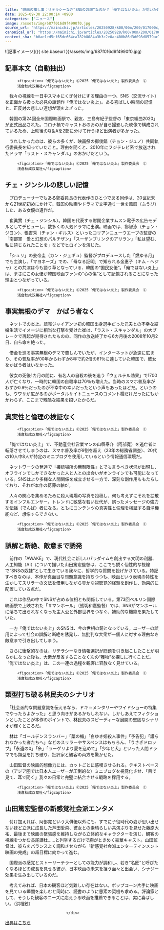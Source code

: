 ```yaml
---
title: "映画の推し事：リテラシーなき“SNSの奴隷”なのか？「俺ではない炎上」が問いかけるもの"
date: 2025-09-30 22:00:14 +0900
categories: ["ニュース"]
image: /assets/img/687f016d9f4990f0.jpg
source_url: "https://mainichi.jp/articles/20250928/k00/00m/200/017000c/"
canonical_url: "https://mainichi.jp/articles/20250928/k00/00m/200/017000c/"
content_sha: "b0ae1ed5cf65dc664ca782b8084a3b3c2e0ac400b86d3d098d8579ac73c9c407"
---
```


![記事イメージ]({{ site.baseurl }}/assets/img/687f016d9f4990f0.jpg)

## 記事本文（自動抽出）
<div><section class="articledetail-body" id="articledetail-body">




<div class="articledetail-image">
  <figure>
    
    <figcaption>「俺ではない炎上」Ⓒ2025「俺ではない炎上」製作委員会　Ⓒ浅倉秋成双葉社</figcaption>
    
  </figure>
</div>

<p>　我々の視線を一日中スマホにくぎ付けにする理由の一つ、SNS（交流サイト）を正面から扱った必見の話題作「俺ではない炎上」。ある喜ばしい瞬間の記憶と、正反対の悲しい連想が頭をよぎった。</p>

<p>　韓国の第24回全州国際映画祭で、親友、三島有紀子監督の「東京組曲2020」が正式出品された。コロナ禍でキャストおのおのが自ら撮影した映像で構成されているため、上映後のQ＆Aを2部に分けて行うほど出演者が多かった。</p>

	


<p>　うれしかったのは、彼らの多くが、映画祭の鄭俊鎬（チョン・ジュノ）共同執行委員長を知っていたこと。理由を聞くと、2010年にフジテレビ系で放送されたドラマ「ラスト・スキャンダル」のおかげだという。</p>



<div class="articledetail-image">
  <figure>
    
    <figcaption>「俺ではない炎上」Ⓒ2025「俺ではない炎上」製作委員会　Ⓒ浅倉秋成双葉社</figcaption>
    
  </figure>
</div>

<h2>チェ・ジンシルの悲しい記憶</h2>

<p>　プロデューサーでもある鄭委員長の代表作のひとつである同作は、20世紀末から21世紀初めにかけて、韓国の映画やドラマで文字通り一世を風靡（ふうび）した、ある女優の遺作だ。</p>

	


<p>　崔眞實（チェ・ジンシル）。韓国を代表する財閥企業サムスン電子の広告モデルとしてデビューし、数多くの人気ドラマに出演。映画では、鄭智泳（チョン・ジヨン）、張吉秀（チャン・ギルス）といったコリアンニューウエーブの監督の「南部軍　愛と幻想のパルチザン」「スーザンブリンクのアリラン」「私は望む、私に禁じられたことを」などでヒロインを演じた。</p>

<p>　「シュリ」の姜帝圭（カン・ジェギュ）監督がプロデュースした「燃ゆる月」でも主演し、「マヨネーズ」での、「母なる証明」で知られる金惠子（キム・ヘジャ）との共演は今も語り草となっている、韓国の“国民女優”。「俺ではない炎上」は、まさにこの女優が韓国映画ファンの“心の傷”として記憶されることになった理由とつながっている。</p>

	




<div class="articledetail-image">
  <figure>
    
    <figcaption>「俺ではない炎上」Ⓒ2025「俺ではない炎上」製作委員会　Ⓒ浅倉秋成双葉社</figcaption>
    
  </figure>
</div>

<h2>事実無根のデマ　かばう者なく</h2>

<p>　ネットでの炎上。読売ジャイアンツ初の韓国出身選手だった元夫との不幸な結婚生活でイメージに相当な打撃を受けた崔は、「ラスト・スキャンダル」の大ブレークで再起が期待されたものの、同作の放送終了から6カ月後の2008年10月2日、自ら命を絶った。</p>

<p>　借金を巡る事実無根のデマで苦しんでいたが、インターネットが急速に広まり、その普及率が00年からわずか8年で約2倍の81％に達していた韓国で、彼女をかばう者はいなかった。</p>

	


<p>　彼女の死後1カ月の間に、有名人の自殺の後を追う「ウェルテル効果」で1700人が亡くなり、一時的に韓国の自殺率は70％も増えた。当時のスマホ普及率がわずか0.9％だったのが不幸中の幸いだったという声もあったほどだ。というのも、ウワサが広がるのがポータルサイトニュースのコメント欄だけだったにもかかわらず、ここまで残酷な結果を招いたからだ。</p>

<h2>真実性と倫理の検証なく</h2>



<div class="articledetail-image">
  <figure>
    
    <figcaption>「俺ではない炎上」Ⓒ2025「俺ではない炎上」製作委員会　Ⓒ浅倉秋成双葉社</figcaption>
    
  </figure>
</div>

<p>　「俺ではない炎上」で、不動産会社営業マンの山縣泰介（阿部寛）を逃亡者に転落させてしまうのは、スマホ普及率が9割を超え（23年の総務省調査）、20代の10人中8人が特定のミニブログを使用しているという情報通信環境だ。</p>

<p>　ネットワークの発達で「接続場所の無制限性」とでも言うべき状況が出現し、オフラインでしかできなかった人と人との出会いがオンラインでも可能になっている。SNSはより多様な人間関係を成立させる一方で、深刻な副作用ももたらしており、それが本作の葛藤の軸だ。</p>

<p>　人々の関心を集めるために殺人現場の写真を投稿し、何も考えずにそれを拡散するインフルエンサー。トレンドに敏感な若い世代が、誤ったメッセージの強力な伝播（でんぱ）者になる。ともにコンテンツの真実性と倫理を検証する自浄機能など、想像すらできない。</p>



<div class="articledetail-image">
  <figure>
    
    <figcaption>「俺ではない炎上」Ⓒ2025「俺ではない炎上」製作委員会　Ⓒ浅倉秋成双葉社</figcaption>
    
  </figure>
</div>

<h2>誤解と断絶、敵意まで誘発</h2>

<p>　前作の「AWAKE」で、現代社会に新しいパラダイムを創出する文明の利器、人工知能（AI）について描いた山田篤宏監督は、ここでも鋭く個性的な視線で“SNSの奴隷”として生きている我々に、哲学的な質問を投げかけている。特記すべきなのは、本作が真面目な問題意識を持ちつつも、映画という表現の特性を生かしてスリラーの文法を借用しながら豊かな視聴覚的経験を創作し、効果的に配置している点だ。</p>

<p>　これは作品の中でSNSが占める位相とも関係している。第73回ベルリン国際映画祭で上映された「＃マンホール」（熊切和嘉監督）では、SNSがマンホールに落ちて出られなくなった主人公と外部世界をつなぐ、補助的な機能を果たしていた。</p>

<p>　一方「俺ではない炎上」のSNSは、今の世相の鏡となっている。ユーザーの誤用によって社会の誤解と断絶を誘発し、無批判な大衆が一個人に対する理由なき敵意まで引き出してしまう。</p>

<p>　さらに衝撃的なのは、リテラシーなき情報選択が問題を引き起こしたことが明らかになった後も、大衆が反省することなく次の“獲物”を探しに行くことだ。「俺ではない炎上」は、この一連の過程を観客に容赦なく見せている。</p>



<div class="articledetail-image">
  <figure>
    
    <figcaption>「俺ではない炎上」Ⓒ2025「俺ではない炎上」製作委員会　Ⓒ浅倉秋成双葉社</figcaption>
    
  </figure>
</div>

<h2>類型打ち破る林民夫のシナリオ</h2>

<p>　「社会派的な問題意識を伝えるなら、ドキュメンタリーやワイドショーの特集でやったらよかった」と思う向きがあるかもしれない。しかしあえてフィクションとしたことが本作のポイントで、林民夫のスピーディーな展開の堅固なシナリオが輝くところだ。</p>

<p>　林は「ゴールデンスランバー」「藁の楯」「白ゆき姫殺人事件」「予告犯」「護られなかった者たちへ」などのスリラーやサスペンスはもちろん、「うさぎドロップ」「永遠の0」「糸」「ラーゲリより愛を込めて」「少年と犬」といった人間ドラマでも類型を打ち破り、批評家と観客の両方を驚かせた。</p>

<p>　山田監督の映画的想像力には、カットごとに感嘆させられる。テキストベースの（アジア圏では日本人ユーザーが圧倒的な）ミニブログを視覚化させ、「目で見て、耳で聞く」我々の日常と完璧に結合させる戦略を採用する。</p>



<div class="articledetail-image">
  <figure>
    
    <figcaption>「俺ではない炎上」Ⓒ2025「俺ではない炎上」製作委員会　Ⓒ浅倉秋成双葉社</figcaption>
    
  </figure>
</div>

<h2>山田篤宏監督の新感覚社会派エンタメ</h2>

<p>　付け加えれば、阿部寛という大俳優以外にも、すでに子役時代の姿が思い出せないほど立派に成長した芦田愛菜、彼女との素晴らしい共演ぶりを見せた藤原大祐、最後まで映画の緊張感を維持しながら立体的なキャラクターを演じ、観客の視線をつかむ長尾謙杜……と列挙するだけで胸がときめく豪華キャスト。山田監督は、彼らをバランスよく調和させながら「新感覚社会派エンターテインメント映画の完成」の超目標に向かって進む。</p>

<p>　国際派の感覚とストーリーテラーとしての能力が調和し、若き“名匠”と呼びたくなるほどの成長を見せる彼が、日本映画の未来を担う面々と出会い、シナジー効果を生み出しているのだ。</p>

<p>　考えてみれば、日本の観客ほど気難しい存在はない。ポップコーン片手に映画を見ている瞬間を楽しむと同時に、読書のように思索の契機も求める。評論家として、そうした観客のニーズに応えうる映画を推薦できることは、実に喜ばしい。（洪相鉉）</p>


</section>






								</div>

[出典はこちら](https://mainichi.jp/articles/20250928/k00/00m/200/017000c/)
